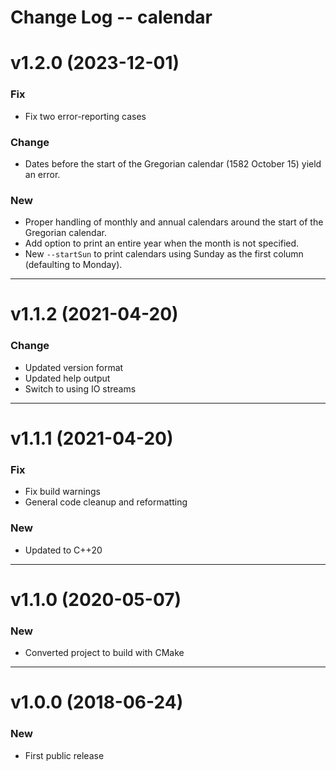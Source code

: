 Change Log -- calendar
====================================================================================================

# v1.2.0  (2023-12-01)

### Fix
  - Fix two error-reporting cases

### Change
  - Dates before the start of the Gregorian calendar (1582 October 15) yield an error.

### New
  - Proper handling of monthly and annual calendars around the start of the Gregorian calendar.
  - Add option to print an entire year when the month is not specified.
  - New `--startSun` to print calendars using Sunday as the first column (defaulting to Monday).


----------------------------------------------------------------------------------------------------
# v1.1.2  (2021-04-20)

### Change
  - Updated version format
  - Updated help output
  - Switch to using IO streams


----------------------------------------------------------------------------------------------------
# v1.1.1  (2021-04-20)

### Fix
  - Fix build warnings
  - General code cleanup and reformatting

### New
  - Updated to C++20


----------------------------------------------------------------------------------------------------
# v1.1.0  (2020-05-07)

### New
  - Converted project to build with CMake


----------------------------------------------------------------------------------------------------
# v1.0.0  (2018-06-24)

### New
  - First public release
